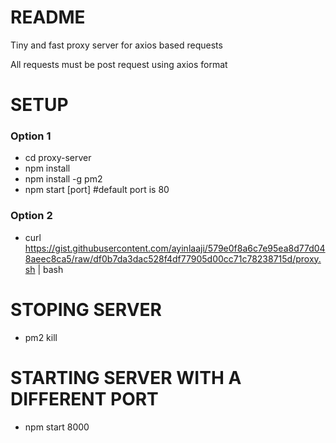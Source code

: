 # README #

Tiny and fast proxy server for axios based requests

All requests must be post request using axios format

SETUP
===

### Option 1

- cd proxy-server
- npm install
- npm install -g pm2
- npm start [port]  #default port is 80

### Option 2

- curl https://gist.githubusercontent.com/ayinlaaji/579e0f8a6c7e95ea8d77d048aeec8ca5/raw/df0b7da3dac528f4df77905d00cc71c78238715d/proxy.sh | bash


STOPING SERVER
===

- pm2 kill

STARTING SERVER WITH A DIFFERENT PORT
===

- npm start 8000
